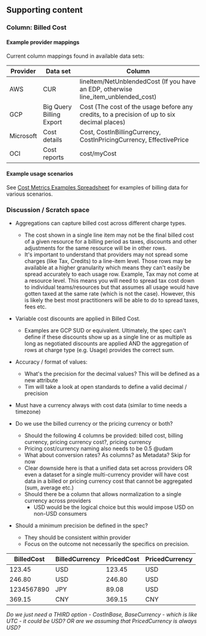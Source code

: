 ## Supporting content

### Column: Billed Cost

#### Example provider mappings 

Current column mappings found in available data sets:

| **Provider** | **Data set** | **Column** |
|---|---|---|
| AWS | CUR | lineItem/NetUnblendedCost (If you have an EDP, otherwise ​​line_item_unblended_cost) |
| GCP | Big Query Billing Export | Cost (The cost of the usage before any credits, to a precision of up to six decimal places) |
| Microsoft | Cost details | Cost, CostInBillingCurrency, CostInPricingCurrency, EffectivePrice |
| OCI | Cost reports | cost/myCost |

#### Example usage scenarios

See [Cost Metrics Examples Spreadsheet](https://docs.google.com/spreadsheets/d/1bhRELDgf3LTSfQJRrCyovTt65g4ElimYHq6fmKOz83E) for examples of billing data for various scenarios.

### Discussion / Scratch space

- Aggregations can capture billed cost across different charge types.
  - The cost shown in a single line item may not be the final billed cost of a given resource for a billing period as taxes, discounts and other adjustments for the same resource will be in other rows.
  - It's important to understand that providers may not spread some charges (like Tax, Credits) to a line-item level. Those rows may be available at a higher granularity which means they can't easily be spread accurately to each usage row. Example, Tax may not come at a resource level. This means you will need to spread tax cost down to individual teams/resources but that assumes all usage would have gotten taxed at the same rate (which is not the case). However, this is likely the best most practitioners will be able to do to spread taxes, fees etc.

- Variable cost discounts are applied in Billed Cost.
  - Examples are GCP SUD or equivalent. Ultimately, the spec can't define if these discounts show up as a single line or as multiple as long as negotiated discounts are applied AND the aggregation of rows at charge type (e.g. Usage) provides the correct sum.

- Accuracy / format of values:
  - What's the precision for the decimal values? This will be defined as a new attribute
  - Tim will take a look at open standards to define a valid decimal / precision

- Must have a currency always with cost data (similar to time needs a timezone)

- Do we use the billed currency or the pricing currency or both?
  - Should the following 4 columns be provided: billed cost, billing currency, pricing currency cost?, pricing currency
  - Pricing cost/currency naming also needs to be 0.5 \@udam
  - What about conversion rates? As columns? as Metadata? Skip for now
  - Clear downside here is that a unified data set across providers OR even a dataset for a single multi-currency provider will have cost data in a billed or pricing currency cost that cannot be aggregated (sum, average etc.)
  - Should there be a column that allows normalization to a single currency across providers
    - USD would be the logical choice but this would impose USD on non-USD consumers

- Should a minimum precision be defined in the spec?
  - They should be consistent within provider
  - Focus on the outcome not necessarily the specifics on precision.

| **BilledCost** | **BilledCurrency** | **PricedCost** | **PricedCurrency** |
|---|---|---|---|
| 123.45 | USD | 123.45 | USD |
| 246.80 | USD | 246.80 | USD |
| 1234567890 | JPY | 89.08 | USD |
| 369.15 | CNY | 369.15 | CNY |

*Do we just need a THIRD option - CostInBase, BaseCurrency - which is like UTC - it could be USD? OR are we assuming that PricedCurrency is always USD?*

